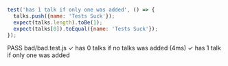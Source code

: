 ```javascript
test('has 1 talk if only one was added', () => {
  talks.push({name: 'Tests Suck'});
  expect(talks.length).toBe(1);
  expect(talks[0]).toEqual({name: 'Tests Suck'});
});
```
 PASS  bad/bad.test.js
  ✓ has 0 talks if no talks was added (4ms)
  ✓ has 1 talk if only one was added
